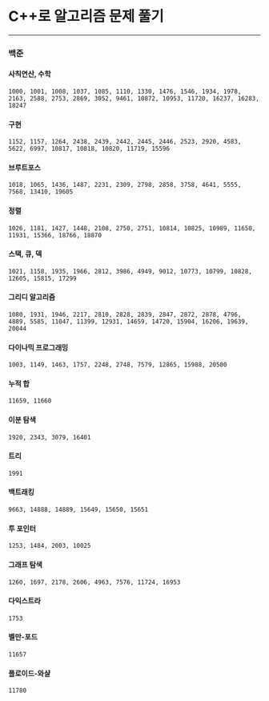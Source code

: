 # C++로 알고리즘 문제 풀기

---

### 백준

#### 사칙연산, 수학

```
1000, 1001, 1008, 1037, 1085, 1110, 1330, 1476, 1546, 1934, 1978, 2163, 2588, 2753, 2869, 3052, 9461, 10872, 10953, 11720, 16237, 16283, 18247
```

#### 구현

```
1152, 1157, 1264, 2438, 2439, 2442, 2445, 2446, 2523, 2920, 4583, 5622, 6997, 10817, 10818, 10820, 11719, 15596
```

#### 브루트포스

```
1018, 1065, 1436, 1487, 2231, 2309, 2798, 2858, 3758, 4641, 5555, 7568, 13410, 19605
```

#### 정렬

```
1026, 1181, 1427, 1448, 2108, 2750, 2751, 10814, 10825, 10989, 11650, 11931, 15366, 18766, 18870
```

#### 스택, 큐, 덱

```
1021, 1158, 1935, 1966, 2812, 3986, 4949, 9012, 10773, 10799, 10828, 12605, 15815, 17299
```

#### 그리디 알고리즘

```
1080, 1931, 1946, 2217, 2810, 2828, 2839, 2847, 2872, 2878, 4796, 4889, 5585, 11047, 11399, 12931, 14659, 14720, 15904, 16206, 19639, 20044
```

#### 다이나믹 프로그래밍

```
1003, 1149, 1463, 1757, 2248, 2748, 7579, 12865, 15988, 20500
```

#### 누적 합

```
11659, 11660
```

#### 이분 탐색

```
1920, 2343, 3079, 16401
```

#### 트리

```
1991
```

#### 백트래킹

```
9663, 14888, 14889, 15649, 15650, 15651
```

#### 투 포인터

```
1253, 1484, 2003, 10025
```

#### 그래프 탐색

```
1260, 1697, 2178, 2606, 4963, 7576, 11724, 16953
```

#### 다익스트라
```
1753
```

#### 벨만-포드
```
11657
```

#### 플로이드-와샬
```
11780
```

